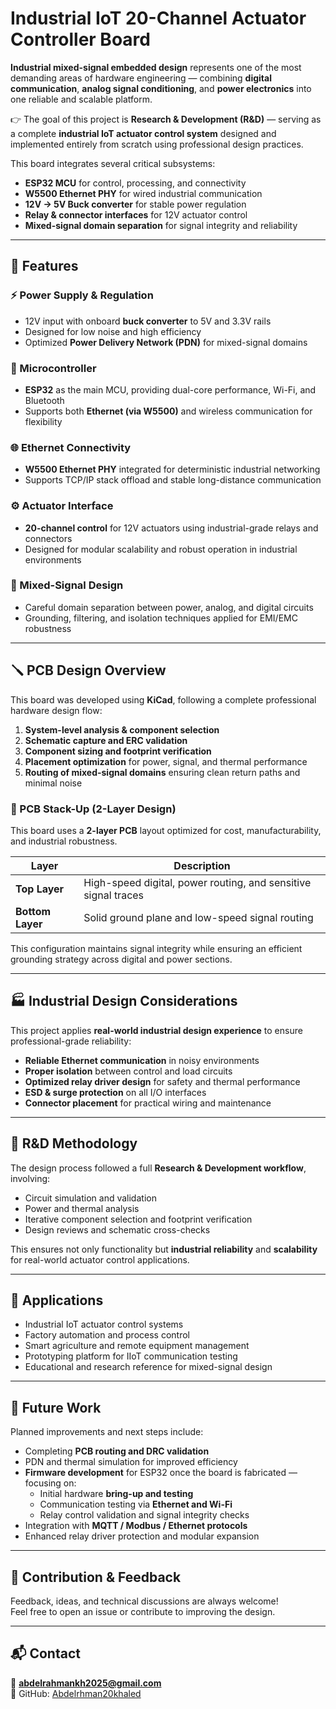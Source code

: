 # Industrial IoT 20-Channel Actuator Controller Board

**Industrial mixed-signal embedded design** represents one of the most demanding areas of hardware engineering — combining **digital communication**, **analog signal conditioning**, and **power electronics** into one reliable and scalable platform.  

👉 The goal of this project is **Research & Development (R&D)** — serving as a complete **industrial IoT actuator control system** designed and implemented entirely from scratch using professional design practices.

This board integrates several critical subsystems:  
- **ESP32 MCU** for control, processing, and connectivity  
- **W5500 Ethernet PHY** for wired industrial communication  
- **12V → 5V Buck converter** for stable power regulation  
- **Relay & connector interfaces** for 12V actuator control  
- **Mixed-signal domain separation** for signal integrity and reliability  

---

## 🧩 Features

### ⚡ Power Supply & Regulation
- 12V input with onboard **buck converter** to 5V and 3.3V rails  
- Designed for low noise and high efficiency  
- Optimized **Power Delivery Network (PDN)** for mixed-signal domains  

### 🧠 Microcontroller
- **ESP32** as the main MCU, providing dual-core performance, Wi-Fi, and Bluetooth  
- Supports both **Ethernet (via W5500)** and wireless communication for flexibility  

### 🌐 Ethernet Connectivity
- **W5500 Ethernet PHY** integrated for deterministic industrial networking  
- Supports TCP/IP stack offload and stable long-distance communication  

### ⚙️ Actuator Interface
- **20-channel control** for 12V actuators using industrial-grade relays and connectors  
- Designed for modular scalability and robust operation in industrial environments  

### 🔀 Mixed-Signal Design
- Careful domain separation between power, analog, and digital circuits  
- Grounding, filtering, and isolation techniques applied for EMI/EMC robustness  

---

## 🪛 PCB Design Overview

This board was developed using **KiCad**, following a complete professional hardware design flow:  
1. **System-level analysis & component selection**  
2. **Schematic capture and ERC validation**  
3. **Component sizing and footprint verification**  
4. **Placement optimization** for power, signal, and thermal performance  
5. **Routing of mixed-signal domains** ensuring clean return paths and minimal noise  

### 🧱 PCB Stack-Up (2-Layer Design)

This board uses a **2-layer PCB** layout optimized for cost, manufacturability, and industrial robustness.

| Layer | Description |
|--------|--------------|
| **Top Layer** | High-speed digital, power routing, and sensitive signal traces |
| **Bottom Layer** | Solid ground plane and low-speed signal routing |

This configuration maintains signal integrity while ensuring an efficient grounding strategy across digital and power sections.

---

## 🏭 Industrial Design Considerations

This project applies **real-world industrial design experience** to ensure professional-grade reliability:

- **Reliable Ethernet communication** in noisy environments  
- **Proper isolation** between control and load circuits  
- **Optimized relay driver design** for safety and thermal performance  
- **ESD & surge protection** on all I/O interfaces  
- **Connector placement** for practical wiring and maintenance  

---

## 🔬 R&D Methodology

The design process followed a full **Research & Development workflow**, involving:  
- Circuit simulation and validation  
- Power and thermal analysis  
- Iterative component selection and footprint verification  
- Design reviews and schematic cross-checks  

This ensures not only functionality but **industrial reliability** and **scalability** for real-world actuator control applications.

---

## 🚀 Applications

- Industrial IoT actuator control systems  
- Factory automation and process control  
- Smart agriculture and remote equipment management  
- Prototyping platform for IIoT communication testing  
- Educational and research reference for mixed-signal design  

---

## 🔧 Future Work

Planned improvements and next steps include:  
- Completing **PCB routing and DRC validation**  
- PDN and thermal simulation for improved efficiency  
- **Firmware development** for ESP32 once the board is fabricated — focusing on:  
  - Initial hardware **bring-up and testing**  
  - Communication testing via **Ethernet and Wi-Fi**  
  - Relay control validation and signal integrity checks  
- Integration with **MQTT / Modbus / Ethernet protocols**  
- Enhanced relay driver protection and modular expansion  

---

## 💬 Contribution & Feedback

Feedback, ideas, and technical discussions are always welcome!  
Feel free to open an issue or contribute to improving the design.

---

## 📬 Contact

📧 **abdelrahmankh2025@gmail.com**  
🔗 GitHub: [Abdelrhman20khaled](https://github.com/Abdelrhman20khaled)
